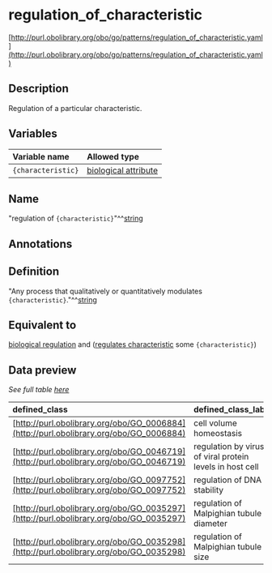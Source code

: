 # regulation_of_characteristic

[http://purl.obolibrary.org/obo/go/patterns/regulation_of_characteristic.yaml](http://purl.obolibrary.org/obo/go/patterns/regulation_of_characteristic.yaml)

## Description

Regulation of a particular characteristic.




## Variables

| Variable name | Allowed type |
|:--------------|:-------------|
| `{characteristic}` | [biological attribute](http://purl.obolibrary.org/obo/OBA_0000001) |

## Name

"regulation of `{characteristic}`"^^[string](http://www.w3.org/2001/XMLSchema#string)

## Annotations



## Definition

"Any process that qualitatively or quantitatively modulates `{characteristic}`."^^[string](http://www.w3.org/2001/XMLSchema#string)

## Equivalent to

[biological regulation](http://purl.obolibrary.org/obo/GO_0065007)  and ([regulates characteristic](http://purl.obolibrary.org/obo/RO_0019000) some `{characteristic}`)







## Data preview

*See full table [here](https://github.com/geneontology/go-ontology/tree/master/src/design_patterns/regulation_of_characteristic.tsv)*

| defined_class | defined_class_label | characteristic | characteristic_label |
|:--|:--|:--|:--|
| [http://purl.obolibrary.org/obo/GO_0006884](http://purl.obolibrary.org/obo/GO_0006884) | cell volume homeostasis | [http://purl.obolibrary.org/obo/OBA_0000056](http://purl.obolibrary.org/obo/OBA_0000056) | cell volume |
| [http://purl.obolibrary.org/obo/GO_0046719](http://purl.obolibrary.org/obo/GO_0046719) | regulation by virus of viral protein levels in host cell | [http://purl.obolibrary.org/obo/OBA_0000181](http://purl.obolibrary.org/obo/OBA_0000181) | viral protein levels |
| [http://purl.obolibrary.org/obo/GO_0097752](http://purl.obolibrary.org/obo/GO_0097752) | regulation of DNA stability | [http://purl.obolibrary.org/obo/OBA_0007000](http://purl.obolibrary.org/obo/OBA_0007000) | DNA stability |
| [http://purl.obolibrary.org/obo/GO_0035297](http://purl.obolibrary.org/obo/GO_0035297) | regulation of Malpighian tubule diameter | [http://purl.obolibrary.org/obo/OBA_0000006](http://purl.obolibrary.org/obo/OBA_0000006) | Malpighian tubule diameter |
| [http://purl.obolibrary.org/obo/GO_0035298](http://purl.obolibrary.org/obo/GO_0035298) | regulation of Malpighian tubule size | [http://purl.obolibrary.org/obo/OBA_0000007](http://purl.obolibrary.org/obo/OBA_0000007) | Malpighian tubule size |

